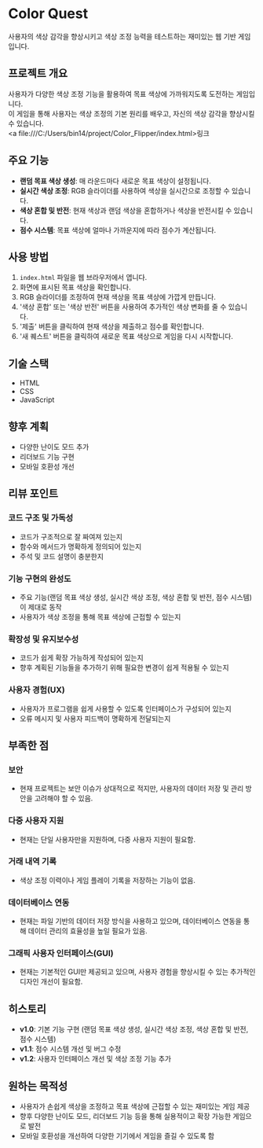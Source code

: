 # Color Quest

사용자의 색상 감각을 향상시키고 색상 조정 능력을 테스트하는 재미있는 웹 기반 게임입니다.

## 프로젝트 개요
사용자가 다양한 색상 조정 기능을 활용하여 목표 색상에 가까워지도록 도전하는 게임입니다.<br>
이 게임을 통해 사용자는 색상 조정의 기본 원리를 배우고, 자신의 색상 감각을 향상시킬 수 있습니다.<br>
<a file:///C:/Users/bin14/project/Color_Flipper/index.html>링크</a>

## 주요 기능
- **랜덤 목표 색상 생성**: 매 라운드마다 새로운 목표 색상이 설정됩니다.
- **실시간 색상 조정**: RGB 슬라이더를 사용하여 색상을 실시간으로 조정할 수 있습니다.
- **색상 혼합 및 반전**: 현재 색상과 랜덤 색상을 혼합하거나 색상을 반전시킬 수 있습니다.
- **점수 시스템**: 목표 색상에 얼마나 가까운지에 따라 점수가 계산됩니다.

## 사용 방법
1. `index.html` 파일을 웹 브라우저에서 엽니다.
2. 화면에 표시된 목표 색상을 확인합니다.
3. RGB 슬라이더를 조정하여 현재 색상을 목표 색상에 가깝게 만듭니다.
4. '색상 혼합' 또는 '색상 반전' 버튼을 사용하여 추가적인 색상 변화를 줄 수 있습니다.
5. '제출' 버튼을 클릭하여 현재 색상을 제출하고 점수를 확인합니다.
6. '새 퀘스트' 버튼을 클릭하여 새로운 목표 색상으로 게임을 다시 시작합니다.

## 기술 스택
- HTML
- CSS
- JavaScript

## 향후 계획
- 다양한 난이도 모드 추가
- 리더보드 기능 구현
- 모바일 호환성 개선

## 리뷰 포인트

### 코드 구조 및 가독성
- 코드가 구조적으로 잘 짜여져 있는지
- 함수와 메서드가 명확하게 정의되어 있는지
- 주석 및 코드 설명이 충분한지

### 기능 구현의 완성도
- 주요 기능(랜덤 목표 색상 생성, 실시간 색상 조정, 색상 혼합 및 반전, 점수 시스템)이 제대로 동작
- 사용자가 색상 조정을 통해 목표 색상에 근접할 수 있는지

### 확장성 및 유지보수성
- 코드가 쉽게 확장 가능하게 작성되어 있는지
- 향후 계획된 기능들을 추가하기 위해 필요한 변경이 쉽게 적용될 수 있는지

### 사용자 경험(UX)
- 사용자가 프로그램을 쉽게 사용할 수 있도록 인터페이스가 구성되어 있는지
- 오류 메시지 및 사용자 피드백이 명확하게 전달되는지

## 부족한 점

### 보안
- 현재 프로젝트는 보안 이슈가 상대적으로 적지만, 사용자의 데이터 저장 및 관리 방안을 고려해야 할 수 있음.

### 다중 사용자 지원
- 현재는 단일 사용자만을 지원하며, 다중 사용자 지원이 필요함.

### 거래 내역 기록
- 색상 조정 이력이나 게임 플레이 기록을 저장하는 기능이 없음.

### 데이터베이스 연동
- 현재는 파일 기반의 데이터 저장 방식을 사용하고 있으며, 데이터베이스 연동을 통해 데이터 관리의 효율성을 높일 필요가 있음.

### 그래픽 사용자 인터페이스(GUI)
- 현재는 기본적인 GUI만 제공되고 있으며, 사용자 경험을 향상시킬 수 있는 추가적인 디자인 개선이 필요함.

## 히스토리
- **v1.0**: 기본 기능 구현 (랜덤 목표 색상 생성, 실시간 색상 조정, 색상 혼합 및 반전, 점수 시스템)
- **v1.1**: 점수 시스템 개선 및 버그 수정
- **v1.2**: 사용자 인터페이스 개선 및 색상 조정 기능 추가

## 원하는 목적성
- 사용자가 손쉽게 색상을 조정하고 목표 색상에 근접할 수 있는 재미있는 게임 제공
- 향후 다양한 난이도 모드, 리더보드 기능 등을 통해 실용적이고 확장 가능한 게임으로 발전
- 모바일 호환성을 개선하여 다양한 기기에서 게임을 즐길 수 있도록 함

